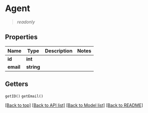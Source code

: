 # Agent
> *readonly*

## Properties
Name         | Type          | Description   | Notes
------------ | ------------- | ------------- | -------------
**id** | **int** | |
**email** | **string** | |

## Getters
`getID()`
`getEmail()`

[[Back to top]](#) [[Back to API list]](../../README.md#documentation-for-apis) [[Back to Model list]](../../README.md#documentation-for-models) [[Back to README]](../../README.md)